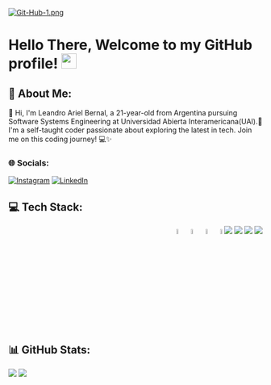 [![Git-Hub-1.png](https://i.postimg.cc/pVY6rTyf/Git-Hub-1.png)](https://postimg.cc/rzsJYq1s)

# Hello There, Welcome to my GitHub profile! <img src="https://github.com/abdoachhoubi/abdoachhoubi/blob/main/gifs/Hi.gif" width="30"></h2>

## 💫 About Me:
👋 Hi, I'm Leandro Ariel Bernal, a 21-year-old from Argentina pursuing Software Systems Engineering at Universidad Abierta Interamericana(UAI).🚀 I'm a self-taught coder passionate about exploring the latest in tech. Join me on this coding journey! 💻✨

### 🌐 Socials:
[![Instagram](https://img.shields.io/badge/Instagram-%23E4405F.svg?logo=Instagram&logoColor=white)](https://instagram.com/bernaleandro) [![LinkedIn](https://img.shields.io/badge/LinkedIn-%230077B5.svg?logo=linkedin&logoColor=white)](https://linkedin.com/in/bernaleandro) 

## 💻 Tech Stack:
<p align="right">
    <img src=https://i.postimg.cc/xTBZYSGk/python.png style="width: 5%; height: auto"/>
    <img src=https://i.postimg.cc/nr3NJjFB/2333390-html-html5-internet-website-85590.png style="width: 5%; height: auto"/>
    <img src=https://i.postimg.cc/KYYN6qKq/css3-02-icon-icons-com-50917.png style="width: 5%; height: auto"/>
    <img src=https://i.postimg.cc/j50DHCrH/javascript-icon-153511.png style="width: 5%; height: auto"/>
    <img src= style="width: 5%; height: auto"/>
    <img src= style="width: 5%; height: auto"/>
    <img src= style="width: 5%; height: auto"/>
    <img src= style="width: 5%; height: auto"/>
</p>

## 📊 GitHub Stats:
![](https://github-readme-stats.vercel.app/api/top-langs/?username=bernaleandro&theme=dark&hide_border=true&include_all_commits=true&count_private=false)
![](https://github-readme-streak-stats.herokuapp.com/?user=bernaleandro&theme=dark&hide_border=true)

